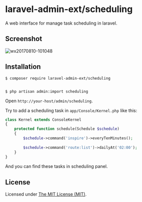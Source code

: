 laravel-admin-ext/scheduling
============================

A web interface for manage task scheduling in laravel.

## Screenshot

![wx20170810-101048](https://user-images.githubusercontent.com/1479100/29151552-8affc0b2-7db4-11e7-932a-a10d8a42ec50.png)

## Installation

```
$ composer require laravel-admin-ext/scheduling


$ php artisan admin:import scheduling
```

Open `http://your-host/admin/scheduling`.

Try to add a scheduling task in `app/Console/Kernel.php` like this:

```php
class Kernel extends ConsoleKernel
{
    protected function schedule(Schedule $schedule)
    {
        $schedule->command('inspire')->everyTenMinutes();
        
        $schedule->command('route:list')->dailyAt('02:00');
    }
}

```

And you can find these tasks in scheduling panel.

License
------------
Licensed under [The MIT License (MIT)](LICENSE).
